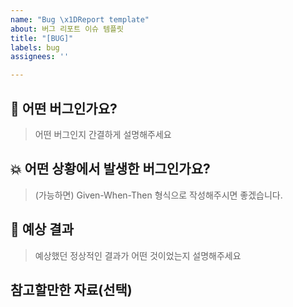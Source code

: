 ```yaml
---
name: "Bug \x1DReport template"
about: 버그 리포트 이슈 템플릿
title: "[BUG]"
labels: bug
assignees: ''

---
```


## 🐞 어떤 버그인가요?

> 어떤 버그인지 간결하게 설명해주세요

## 💥 어떤 상황에서 발생한 버그인가요?

> (가능하면) Given-When-Then 형식으로 작성해주시면 좋겠습니다.

## 🤔 예상 결과

> 예상했던 정상적인 결과가 어떤 것이었는지 설명해주세요

## 참고할만한 자료(선택)
